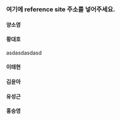 ### 여기에 reference site 주소를 넣어주세요. 

#### 양소영

#### 황대호 
asdasdasdasd
#### 이태현

#### 김윤아 

#### 유성근

#### 홍승영
